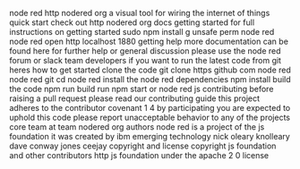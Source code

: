 node red http nodered org a visual tool for wiring the internet of things quick start check out http nodered org docs getting started for full instructions on getting started sudo npm install g unsafe perm node red node red open http localhost 1880 getting help more documentation can be found here for further help or general discussion please use the node red forum or slack team developers if you want to run the latest code from git heres how to get started clone the code git clone https github com node red node red git cd node red install the node red dependencies npm install build the code npm run build run npm start or node red js contributing before raising a pull request please read our contributing guide this project adheres to the contributor covenant 1 4 by participating you are expected to uphold this code please report unacceptable behavior to any of the projects core team at team nodered org authors node red is a project of the js foundation it was created by ibm emerging technology nick oleary knolleary dave conway jones ceejay copyright and license copyright js foundation and other contributors http js foundation under the apache 2 0 license